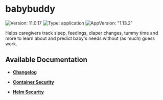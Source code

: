 # babybuddy

![Version: 11.0.17](https://img.shields.io/badge/Version-11.0.17-informational?style=flat-square) ![Type: application](https://img.shields.io/badge/Type-application-informational?style=flat-square) ![AppVersion: "1.13.2"](https://img.shields.io/badge/AppVersion-"1.13.2"-informational?style=flat-square)

Helps caregivers track sleep, feedings, diaper changes, tummy time and more to learn about and predict baby's needs without (as much) guess work.

## Available Documentation

- [**Changelog**](CHANGELOG)

- [**Container Security**](container-security)

- [**Helm Security**](helm-security)

